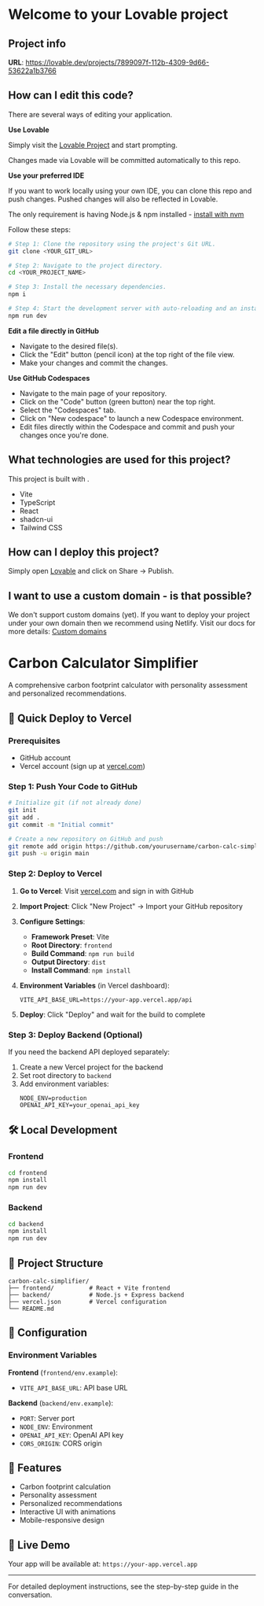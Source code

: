 # Welcome to your Lovable project

## Project info

**URL**: https://lovable.dev/projects/7899097f-112b-4309-9d66-53622a1b3766

## How can I edit this code?

There are several ways of editing your application.

**Use Lovable**

Simply visit the [Lovable Project](https://lovable.dev/projects/7899097f-112b-4309-9d66-53622a1b3766) and start prompting.

Changes made via Lovable will be committed automatically to this repo.

**Use your preferred IDE**

If you want to work locally using your own IDE, you can clone this repo and push changes. Pushed changes will also be reflected in Lovable.

The only requirement is having Node.js & npm installed - [install with nvm](https://github.com/nvm-sh/nvm#installing-and-updating)

Follow these steps:

```sh
# Step 1: Clone the repository using the project's Git URL.
git clone <YOUR_GIT_URL>

# Step 2: Navigate to the project directory.
cd <YOUR_PROJECT_NAME>

# Step 3: Install the necessary dependencies.
npm i

# Step 4: Start the development server with auto-reloading and an instant preview.
npm run dev
```

**Edit a file directly in GitHub**

- Navigate to the desired file(s).
- Click the "Edit" button (pencil icon) at the top right of the file view.
- Make your changes and commit the changes.

**Use GitHub Codespaces**

- Navigate to the main page of your repository.
- Click on the "Code" button (green button) near the top right.
- Select the "Codespaces" tab.
- Click on "New codespace" to launch a new Codespace environment.
- Edit files directly within the Codespace and commit and push your changes once you're done.

## What technologies are used for this project?

This project is built with .

- Vite
- TypeScript
- React
- shadcn-ui
- Tailwind CSS

## How can I deploy this project?

Simply open [Lovable](https://lovable.dev/projects/7899097f-112b-4309-9d66-53622a1b3766) and click on Share -> Publish.

## I want to use a custom domain - is that possible?

We don't support custom domains (yet). If you want to deploy your project under your own domain then we recommend using Netlify. Visit our docs for more details: [Custom domains](https://docs.lovable.dev/tips-tricks/custom-domain/)

# Carbon Calculator Simplifier

A comprehensive carbon footprint calculator with personality assessment and personalized recommendations.

## 🚀 Quick Deploy to Vercel

### Prerequisites
- GitHub account
- Vercel account (sign up at [vercel.com](https://vercel.com))

### Step 1: Push Your Code to GitHub

```bash
# Initialize git (if not already done)
git init
git add .
git commit -m "Initial commit"

# Create a new repository on GitHub and push
git remote add origin https://github.com/yourusername/carbon-calc-simplifier.git
git push -u origin main
```

### Step 2: Deploy to Vercel

1. **Go to Vercel**: Visit [vercel.com](https://vercel.com) and sign in with GitHub
2. **Import Project**: Click "New Project" → Import your GitHub repository
3. **Configure Settings**:
   - **Framework Preset**: Vite
   - **Root Directory**: `frontend`
   - **Build Command**: `npm run build`
   - **Output Directory**: `dist`
   - **Install Command**: `npm install`

4. **Environment Variables** (in Vercel dashboard):
   ```
   VITE_API_BASE_URL=https://your-app.vercel.app/api
   ```

5. **Deploy**: Click "Deploy" and wait for the build to complete

### Step 3: Deploy Backend (Optional)

If you need the backend API deployed separately:

1. Create a new Vercel project for the backend
2. Set root directory to `backend`
3. Add environment variables:
   ```
   NODE_ENV=production
   OPENAI_API_KEY=your_openai_api_key
   ```

## 🛠️ Local Development

### Frontend
```bash
cd frontend
npm install
npm run dev
```

### Backend
```bash
cd backend
npm install
npm run dev
```

## 📁 Project Structure

```
carbon-calc-simplifier/
├── frontend/          # React + Vite frontend
├── backend/           # Node.js + Express backend
├── vercel.json        # Vercel configuration
└── README.md
```

## 🔧 Configuration

### Environment Variables

**Frontend** (`frontend/env.example`):
- `VITE_API_BASE_URL`: API base URL

**Backend** (`backend/env.example`):
- `PORT`: Server port
- `NODE_ENV`: Environment
- `OPENAI_API_KEY`: OpenAI API key
- `CORS_ORIGIN`: CORS origin

## 📝 Features

- Carbon footprint calculation
- Personality assessment
- Personalized recommendations
- Interactive UI with animations
- Mobile-responsive design

## 🚀 Live Demo

Your app will be available at: `https://your-app.vercel.app`

---

For detailed deployment instructions, see the step-by-step guide in the conversation.
